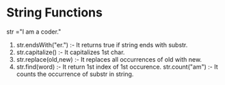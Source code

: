 # String Functions
str ="I am a coder."<br>
1. str.endsWith("er.") :- It returns true if string ends with substr.
2. str.capitalize() :- It capitalizes 1st char.
3. str.replace(old,new) :- It replaces all occurrences of old with new.
4. str.find(word) :- It return 1st index of 1st occurence.
str.count("am") :- It counts the occurrence of substr in string.